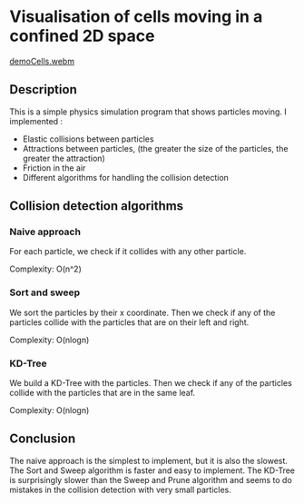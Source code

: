 # Visualisation of cells moving in a confined 2D space

[demoCells.webm](https://github.com/Times0/Cells/assets/45049767/798bf376-d30d-4422-a67d-def24f0ebf2e)

## Description

This is a simple physics simulation program that shows particles moving.
I implemented :

- Elastic collisions between particles
- Attractions between particles, (the greater the size of the particles, the greater the attraction)
- Friction in the air
- Different algorithms for handling the collision detection

## Collision detection algorithms

### Naive approach

For each particle, we check if it collides with any other particle.

Complexity: O(n^2)

### Sort and sweep

We sort the particles by their x coordinate. Then we check if any of the particles collide with the particles that are
on their left and right.

Complexity: O(nlogn)

### KD-Tree

We build a KD-Tree with the particles. Then we check if any of the particles collide with the particles that are in the
same leaf.

Complexity: O(nlogn)

## Conclusion

The naive approach is the simplest to implement, but it is also the slowest. The Sort and Sweep algorithm is faster and
easy to implement.
The KD-Tree is surprisingly slower than the Sweep and Prune algorithm and seems to do mistakes in the collision
detection with very small particles. 
